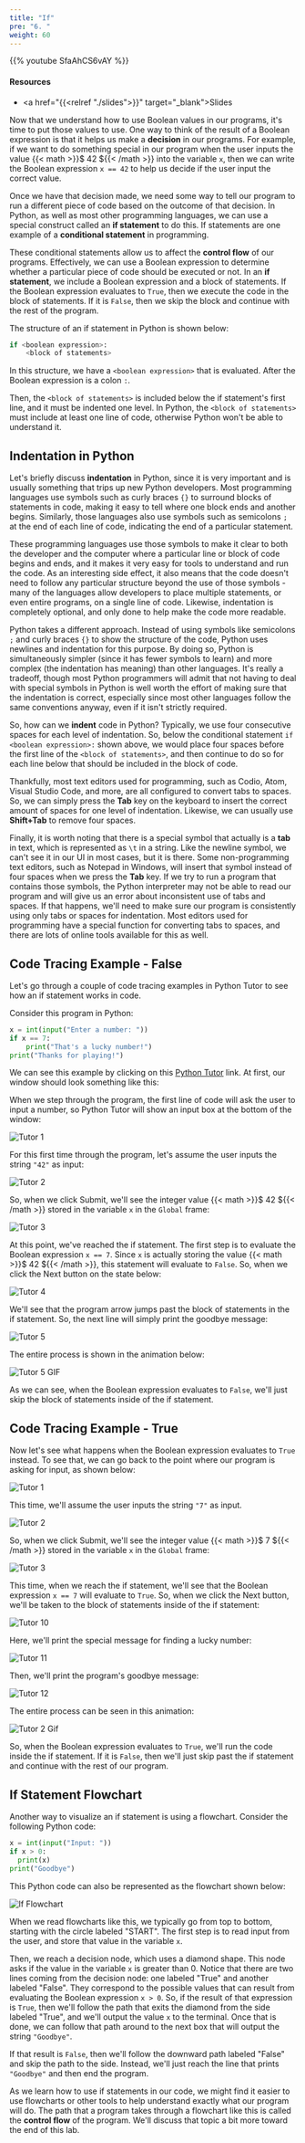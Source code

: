 ```yaml
---
title: "If"
pre: "6. "
weight: 60
---
```


{{% youtube SfaAhCS6vAY %}}

<!-- Old: J0Zv4807Quw -->

#### Resources

* <a href="{{<relref "./slides">}}" target="_blank">Slides</a>

Now that we understand how to use Boolean values in our programs, it's time to put those values to use. One way to think of the result of a Boolean expression is that it helps us make a **decision** in our programs. For example, if we want to do something special in our program when the user inputs the value {{< math >}}$ 42 ${{< /math >}} into the variable `x`, then we can write the Boolean expression `x == 42` to help us decide if the user input the correct value.

Once we have that decision made, we need some way to tell our program to run a different piece of code based on the outcome of that decision. In Python, as well as most other programming languages, we can use a special construct called an **if statement** to do this. If statements are one example of a **conditional statement** in programming. 

These conditional statements allow us to affect the **control flow** of our programs. Effectively, we can use a Boolean expression to determine whether a particular piece of code should be executed or not. In an **if statement**, we include a Boolean expression and a block of statements. If the Boolean expression evaluates to `True`, then we execute the code in the block of statements. If it is `False`, then we skip the block and continue with the rest of the program.

The structure of an if statement in Python is shown below:

```python
if <boolean expression>:
    <block of statements>
```

In this structure, we have a `<boolean expression>` that is evaluated. After the Boolean expression is a colon `:`. 

Then, the `<block of statements>` is included below the if statement's first line, and it must be indented one level. In Python, the `<block of statements>` must include at least one line of code, otherwise Python won't be able to understand it. 

## Indentation in Python

Let's briefly discuss **indentation** in Python, since it is very important and is usually something that trips up new Python developers. Most programming languages use symbols such as curly braces `{}` to surround blocks of statements in code, making it easy to tell where one block ends and another begins. Similarly, those languages also use symbols such as semicolons `;` at the end of each line of code, indicating the end of a particular statement.

These programming languages use those symbols to make it clear to both the developer and the computer where a particular line or block of code begins and ends, and it makes it very easy for tools to understand and run the code. As an interesting side effect, it also means that the code doesn't need to follow any particular structure beyond the use of those symbols - many of the languages allow developers to place multiple statements, or even entire programs, on a single line of code. Likewise, indentation is completely optional, and only done to help make the code more readable. 

Python takes a different approach. Instead of using symbols like semicolons `;` and curly braces `{}` to show the structure of the code, Python uses newlines and indentation for this purpose. By doing so, Python is simultaneously simpler (since it has fewer symbols to learn) and more complex (the indentation has meaning) than other languages. It's really a tradeoff, though most Python programmers will admit that not having to deal with special symbols in Python is well worth the effort of making sure that the indentation is correct, especially since most other languages follow the same conventions anyway, even if it isn't strictly required.

So, how can we **indent** code in Python? Typically, we use four consecutive spaces for each level of indentation. So, below the conditional statement `if <boolean expression>:` shown above, we would place four spaces before the first line of the `<block of statements>`, and then continue to do so for each line below that should be included in the block of code. 

Thankfully, most text editors used for programming, such as Codio, Atom, Visual Studio Code, and more, are all configured to convert tabs to spaces. So, we can simply press the **Tab** key on the keyboard to insert the correct amount of spaces for one level of indentation. Likewise, we can usually use **Shift+Tab** to remove four spaces. 

Finally, it is worth noting that there is a special symbol that actually is a **tab** in text, which is represented as `\t` in a string. Like the newline symbol, we can't see it in our UI in most cases, but it is there. Some non-programming text editors, such as Notepad in Windows, will insert that symbol instead of four spaces when we press the **Tab** key. If we try to run a program that contains those symbols, the Python interpreter may not be able to read our program and will give us an error about inconsistent use of tabs and spaces. If that happens, we'll need to make sure our program is consistently using only tabs or spaces for indentation. Most editors used for programming have a special function for converting tabs to spaces, and there are lots of online tools available for this as well. 

## Code Tracing Example - False

Let's go through a couple of code tracing examples in Python Tutor to see how an if statement works in code.

Consider this program in Python:

```python
x = int(input("Enter a number: "))
if x == 7:
    print("That's a lucky number!")
print("Thanks for playing!")
```

We can see this example by clicking on this [Python Tutor](https://pythontutor.com/visualize.html#code=x%20%3D%20int%28input%28%22Enter%20a%20number%3A%20%22%29%29%0Aif%20x%20%3D%3D%207%3A%0A%20%20%20%20print%28%22That's%20a%20lucky%20number!%22%29%0Aprint%28%22Thanks%20for%20playing!%22%29&cumulative=false&curInstr=0&heapPrimitives=nevernest&mode=display&origin=opt-frontend.js&py=3&rawInputLstJSON=%5B%5D&textReferences=false) link. At first, our window should look something like this:

When we step through the program, the first line of code will ask the user to input a number, so Python Tutor will show an input box at the bottom of the window:

![Tutor 1](/images/04/tutor5_1.png?classes=border,shadow)

For this first time through the program, let's assume the user inputs the string `"42"` as input:

![Tutor 2](/images/04/tutor5_2.png?classes=border,shadow)

So, when we click Submit, we'll see the integer value {{< math >}}$ 42 ${{< /math >}} stored in the variable `x` in the `Global` frame:

![Tutor 3](/images/04/tutor5_3.png?classes=border,shadow)

At this point, we've reached the if statement. The first step is to evaluate the Boolean expression `x == 7`. Since `x` is actually storing the value {{< math >}}$ 42 ${{< /math >}}, this statement will evaluate to `False`. So, when we click the Next button on the state below:

![Tutor 4](/images/04/tutor5_4.png?classes=border,shadow)

We'll see that the program arrow jumps past the block of statements in the if statement. So, the next line will simply print the goodbye message:

![Tutor 5](/images/04/tutor5_5.png?classes=border,shadow)

The entire process is shown in the animation below:

![Tutor 5 GIF](/images/04/tutor5.gif?classes=border,shadow)

As we can see, when the Boolean expression evaluates to `False`, we'll just skip the block of statements inside of the if statement.

## Code Tracing Example - True

Now let's see what happens when the Boolean expression evaluates to `True` instead. To see that, we can go back to the point where our program is asking for input, as shown below:

![Tutor 1](/images/04/tutor6_1.png?classes=border,shadow)

This time, we'll assume the user inputs the string `"7"` as input. 

![Tutor 2](/images/04/tutor6_2.png?classes=border,shadow)

So, when we click Submit, we'll see the integer value {{< math >}}$ 7 ${{< /math >}} stored in the variable `x` in the `Global` frame:

![Tutor 3](/images/04/tutor6_3.png?classes=border,shadow)

This time, when we reach the if statement, we'll see that the Boolean expression `x == 7` will evaluate to `True`. So, when we click the Next button, we'll be taken to the block of statements inside of the if statement:

![Tutor 10](/images/04/tutor6_4.png?classes=border,shadow)

Here, we'll print the special message for finding a lucky number:

![Tutor 11](/images/04/tutor6_5.png?classes=border,shadow)

Then, we'll print the program's goodbye message:

![Tutor 12](/images/04/tutor6_6.png?classes=border,shadow)

The entire process can be seen in this animation:

![Tutor 2 Gif](/images/04/tutor6.gif?classes=border,shadow)

So, when the Boolean expression evaluates to `True`, we'll run the code inside the if statement. If it is `False`, then we'll just skip past the if statement and continue with the rest of our program. 

## If Statement Flowchart

Another way to visualize an if statement is using a flowchart. Consider the following Python code:

```python
x = int(input("Input: "))
if x > 0:
  print(x)
print("Goodbye")
```

This Python code can also be represented as the flowchart shown below:

![If Flowchart](/images/04/ifthen.png?classes=border,shadow)

When we read flowcharts like this, we typically go from top to bottom, starting with the circle labeled "START". The first  step is to read input from the user, and store that value in the variable `x`. 

Then, we reach a decision node, which uses a diamond shape. This node asks if the value in the variable `x` is greater than 0. Notice that there are two lines coming from the decision node: one labeled "True" and another labeled "False". They correspond to the possible values that can result from evaluating the Boolean expression `x > 0`. So, if the result of that expression is `True`, then we'll follow the path that exits the diamond from the side labeled "True", and we'll output the value `x` to the terminal. Once that is done, we can follow that path around to the next box that will output the string `"Goodbye"`. 

If that result is `False`, then we'll follow the downward path labeled "False" and skip the path to the side. Instead, we'll just reach the line that prints `"Goodbye"` and then end the program.

As we learn how to use if statements in our code, we might find it easier to use flowcharts or other tools to help understand exactly what our program will do. The path that a program takes through a flowchart like this is called the **control flow** of the program. We'll discuss that topic a bit more toward the end of this lab. 
